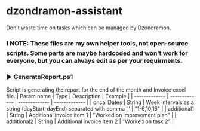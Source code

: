 # dzondramon-assistant
Don't waste time on tasks which can be managed by Dzondramon.

### :exclamation: NOTE: These files are my own helper tools, not open-source scripts. Some parts are maybe hardcoded and won't work for everyone, but you can always edit as per your requirments.


### :arrow_forward: GenerateReport.ps1
Script is generating the report for the end of the month and Invoice excel file.
| Param name  | Type | Description | Example |
| ------------- | ------------- | ------------- | ------------- |
| oncallDates  | String  | Week intervals as a string (dayStart-dayEnd) separated with comma  ',' | "1-6,10,16" |
| additional1  | String  | Additional invoice item 1 | "Worked on improvement plan" |
| additional2  | String  | Additional invoice item 2 | "Worked on task 2" |
